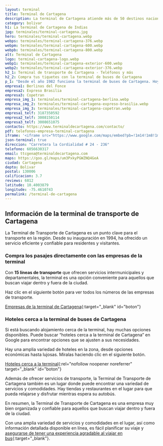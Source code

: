 ```yaml
---
layout: terminal
title: Terminal de Cartagena
description: La terminal de Cartagena atiende más de 50 destinos nacionales. Funcionan alrededor de 15 empresas transportadoras de carga y pasajeros. Lee más información.
category: bolivar
h1: La terminal de Cartagena de Indias
jpg: terminales/terminal-cartagena.jpg
hero: terminales/terminal-cartagena.webp
webps: terminales/terminal-cartagena-376.webp
webpm: terminales/terminal-cartagena-600.webp
webpb: terminales/terminal-cartagena-800.webp
alt: Terminal de Cartagena
logo: terminal-cartagena-logo.webp
webp1: terminales/terminal-cartagena-exterior-600.webp
webp2: terminales/terminal-cartagena-exterior-376.webp
h2_1: Terminal de transporte de Cartagena - Teléfonos y más
h2_2: Compra tus tiquetes con la terminal de buses de Cartagena
p_1: "Desde el año 1982 funciona la terminal de buses de Cartagena. Hoy tiene un flujo de 2000 buses al día en promedio."
empresa1: Berlinas del Fonce
empresa2: Expreso Brasilia
empresa3: Copetran
empresa_img_1: terminales/terminal-cartagena-berlina.webp
empresa_img_2: terminales/terminal-cartagena-expreso-brasilia.webp
empresa_img_3: terminales/terminal-cartagena-copetran.webp
empresa1_telf: 3187350592
empresa2_telf: 3008150114
empresa3_telf: 3008651075
contacto: https://www.terminaldecartagena.com/contacto/
pdf: telefonos-empresa-terminal-cartagena
iframe: '<iframe src="https://www.google.com/maps/embed?pb=!1m14!1m8!1m3!1d3924.2665974177035!2d-75.4588856!3d10.4003879!3m2!1i1024!2i768!4f13.1!3m3!1m2!1s0x8ef6244220c58681%3A0xea448a661d47813!2sTerminal%20de%20Transporte%20Cartagena!5e0!3m2!1ses!2sco!4v1676654816197!5m2!1ses!2sco" width="100%" height="450" style="border:0;" allowfullscreen="" loading="lazy" referrerpolicy="no-referrer-when-downgrade"></iframe>'
json-terminal: true
direccion: "Carretera la Cordialidad # 24 - 236"
telefono: 6056630317
email: ttcgena@terminaldecartagena.com
maps: https://goo.gl/maps/um3PxkyPGWZNQ4GeA
ciudad: Cartagena
depto: Bolivar
postal: 130006
calificacion: 3.7
reviews: 6812
latitude: 10.4003879
longitude: -75.4610743
permalink: /terminal-de-cartagena
---
```

## Información de la terminal de transporte de Cartagena

La Terminal de Transporte de Cartagena es un punto clave para el transporte en la región. Desde su inauguración en 1994, ha ofrecido un servicio eficiente y confiable para residentes y visitantes.

### Compra los pasajes directamente con las empresas de la terminal

Con **15 líneas de transporte** que ofrecen servicios intermunicipales y departamentales, la terminal es una opción conveniente para aquellos que buscan viajar dentro y fuera de la ciudad.

Haz clic en el siguiente botón para ver todos los números de las empresas de transporte.

[Empresas de la terminal de Cartagena]({{page.url}}/{{page.pdf}}){:target="_blank" id="boton"}

### Hoteles cerca a la terminal de buses de Cartagena

Si está buscando alojamiento cerca de la terminal, hay muchas opciones disponibles. Puede buscar “hoteles cerca a la terminal de Cartagena” en Google para encontrar opciones que se ajusten a sus necesidades.

Hay una amplia variedad de hoteles en la zona, desde opciones económicas hasta lujosas. Míralas haciendo clic en el siguiente botón.

[Hoteles cerca a la terminal](https://www.google.com/maps/search/Hoteles/@10.4015954,-75.4573987,16z/data=!3m1!4b1){:rel="nofollow noopener noreferrer" target="_blank" id="boton"}

Además de ofrecer servicios de transporte, la Terminal de Transporte de Cartagena también es un lugar donde puede encontrar una variedad de servicios y comodidades. Hay tiendas y restaurantes en el lugar para que pueda relajarse y disfrutar mientras espera su autobús.

En resumen, la Terminal de Transporte de Cartagena es una empresa muy bien organizada y confiable para aquellos que buscan viajar dentro y fuera de la ciudad.

Con una amplia variedad de servicios y comodidades en el lugar, así como información detallada disponible en línea, es fácil planificar su viaje y [asegurarse de tener una experiencia agradable al viajar en bus]({{'blog/viajar-en-bus-5-ventajas-inigualables'|relative_url}}){:target="_blank"}.
